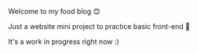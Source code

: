 Welcome to my food blog 😊 

Just a website mini project to practice basic front-end 🎂

It's a work in progress right now :) 
